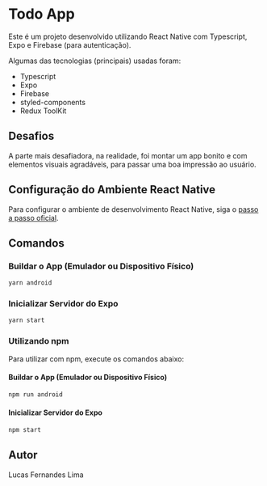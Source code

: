 # Todo App

Este é um projeto desenvolvido utilizando React Native com Typescript, Expo e Firebase (para autenticação).

Algumas das tecnologias (principais) usadas foram:
 - Typescript
 - Expo
 - Firebase
 - styled-components
 - Redux ToolKit

## Desafios

A parte mais desafiadora, na realidade, foi montar um app bonito e com elementos visuais agradáveis, para passar uma boa impressão ao usuário.

## Configuração do Ambiente React Native

Para configurar o ambiente de desenvolvimento React Native, siga o [passo a passo oficial](https://reactnative.dev/docs/environment-setup).

## Comandos

### Buildar o App (Emulador ou Dispositivo Físico)

```bash
yarn android
```

### Inicializar Servidor do Expo

```bash
yarn start
```

### Utilizando npm

Para utilizar com npm, execute os comandos abaixo:

#### Buildar o App (Emulador ou Dispositivo Físico)

```bash
npm run android
```

#### Inicializar Servidor do Expo
```bash
npm start
```

## Autor

Lucas Fernandes Lima
